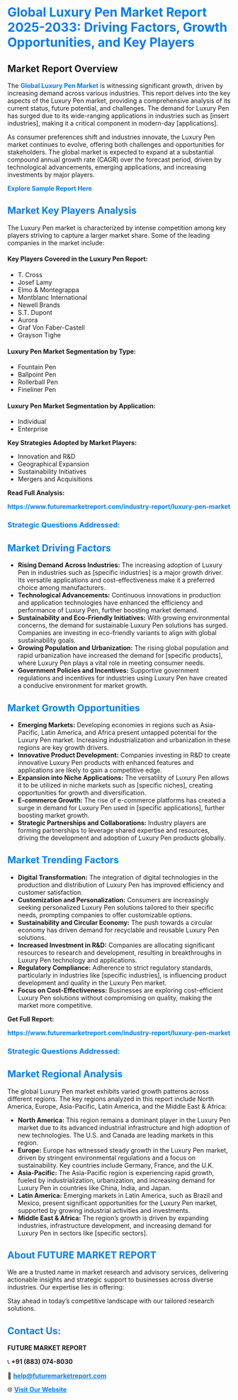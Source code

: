 <h1 style="color: #007BFF;">Global Luxury Pen Market Report 2025-2033: Driving Factors, Growth Opportunities, and Key Players</h1>

<section id="overview">
<h2>Market Report Overview</h2>
<p>The <a href="https://www.futuremarketreport.com/industry-report/luxury-pen-market" style="color: #007BFF; text-decoration: none;"><strong>Global Luxury Pen Market</strong></a> is witnessing significant growth, driven by increasing demand across various industries. This report delves into the key aspects of the Luxury Pen market, providing a comprehensive analysis of its current status, future potential, and challenges. The demand for Luxury Pen has surged due to its wide-ranging applications in industries such as [insert industries], making it a critical component in modern-day [applications].</p>
<p>As consumer preferences shift and industries innovate, the Luxury Pen market continues to evolve, offering both challenges and opportunities for stakeholders. The global market is expected to expand at a substantial compound annual growth rate (CAGR) over the forecast period, driven by technological advancements, emerging applications, and increasing investments by major players.</p>
</section>

<section id="overview">
<p><a href="https://www.futuremarketreport.com/request-sample/reportId=102936" style="color: #007BFF; text-decoration: none;"><strong>Explore Sample Report Here</strong></a></p>
</section>

<section id="key-players">
<h2 style="color: #007BFF;">Market Key Players Analysis</h2>
<p>The Luxury Pen market is characterized by intense competition among key players striving to capture a larger market share. Some of the leading companies in the market include:</p>
<h4>Key Players Covered in the Luxury Pen Report:</h4>
<ul><li>T. Cross</li><li>Josef Lamy</li><li>Elmo &amp; Montegrappa</li><li>Montblanc International</li><li>Newell Brands</li><li>S.T. Dupont</li><li>Aurora</li><li>Graf Von Faber-Castell</li><li>Grayson Tighe</li></ul>
<h4>Luxury Pen Market Segmentation by Type:</h4>
<ul><li>Fountain Pen</li><li>Ballpoint Pen</li><li>Rollerball Pen</li><li>Fineliner Pen</li></ul>

<h4>Luxury Pen Market Segmentation by Application:</h4>
<ul><li>Individual</li><li>Enterprise</li></ul>
<p><strong>Key Strategies Adopted by Market Players:</strong></p>
<ul>
<li>Innovation and R&D</li>
<li>Geographical Expansion</li>
<li>Sustainability Initiatives</li>
<li>Mergers and Acquisitions</li>
</ul>
</section>

<section>
<p><strong>Read Full Analysis: </strong></p><a href="https://www.futuremarketreport.com/industry-report/luxury-pen-market" style="color: #007BFF; text-decoration: none;"><strong>https://www.futuremarketreport.com/industry-report/luxury-pen-market</strong></a>
<h3 style="color: #007BFF;">Strategic Questions Addressed:</h3>
</section>

<section id="driving-factors">
<h2 style="color: #007BFF;">Market Driving Factors</h2>
<ul>
<li><strong>Rising Demand Across Industries:</strong> The increasing adoption of Luxury Pen in industries such as [specific industries] is a major growth driver. Its versatile applications and cost-effectiveness make it a preferred choice among manufacturers.</li>
<li><strong>Technological Advancements:</strong> Continuous innovations in production and application technologies have enhanced the efficiency and performance of Luxury Pen, further boosting market demand.</li>
<li><strong>Sustainability and Eco-Friendly Initiatives:</strong> With growing environmental concerns, the demand for sustainable Luxury Pen solutions has surged. Companies are investing in eco-friendly variants to align with global sustainability goals.</li>
<li><strong>Growing Population and Urbanization:</strong> The rising global population and rapid urbanization have increased the demand for [specific products], where Luxury Pen plays a vital role in meeting consumer needs.</li>
<li><strong>Government Policies and Incentives:</strong> Supportive government regulations and incentives for industries using Luxury Pen have created a conducive environment for market growth.</li>
</ul>
</section>

<section id="growth-opportunities">
<h2 style="color: #007BFF;">Market Growth Opportunities</h2>
<ul>
<li><strong>Emerging Markets:</strong> Developing economies in regions such as Asia-Pacific, Latin America, and Africa present untapped potential for the Luxury Pen market. Increasing industrialization and urbanization in these regions are key growth drivers.</li>
<li><strong>Innovative Product Development:</strong> Companies investing in R&D to create innovative Luxury Pen products with enhanced features and applications are likely to gain a competitive edge.</li>
<li><strong>Expansion into Niche Applications:</strong> The versatility of Luxury Pen allows it to be utilized in niche markets such as [specific niches], creating opportunities for growth and diversification.</li>
<li><strong>E-commerce Growth:</strong> The rise of e-commerce platforms has created a surge in demand for Luxury Pen used in [specific applications], further boosting market growth.</li>
<li><strong>Strategic Partnerships and Collaborations:</strong> Industry players are forming partnerships to leverage shared expertise and resources, driving the development and adoption of Luxury Pen products globally.</li>
</ul>
</section>

<section id="trending-factors">
<h2 style="color: #007BFF;">Market Trending Factors</h2>
<ul>
<li><strong>Digital Transformation:</strong> The integration of digital technologies in the production and distribution of Luxury Pen has improved efficiency and customer satisfaction.</li>
<li><strong>Customization and Personalization:</strong> Consumers are increasingly seeking personalized Luxury Pen solutions tailored to their specific needs, prompting companies to offer customizable options.</li>
<li><strong>Sustainability and Circular Economy:</strong> The push towards a circular economy has driven demand for recyclable and reusable Luxury Pen solutions.</li>
<li><strong>Increased Investment in R&D:</strong> Companies are allocating significant resources to research and development, resulting in breakthroughs in Luxury Pen technology and applications.</li>
<li><strong>Regulatory Compliance:</strong> Adherence to strict regulatory standards, particularly in industries like [specific industries], is influencing product development and quality in the Luxury Pen market.</li>
<li><strong>Focus on Cost-Effectiveness:</strong> Businesses are exploring cost-efficient Luxury Pen solutions without compromising on quality, making the market more competitive.</li>
</ul>
</section>

<section>
<p><strong>Get Full Report: </strong></p><a href="https://www.futuremarketreport.com/industry-report/luxury-pen-market" style="color: #007BFF; text-decoration: none;"><strong>https://www.futuremarketreport.com/industry-report/luxury-pen-market</strong></a>
<h3 style="color: #007BFF;">Strategic Questions Addressed:</h3>
</section>


<section id="regional-analysis">
<h2 style="color: #007BFF;">Market Regional Analysis</h2>
<p>The global Luxury Pen market exhibits varied growth patterns across different regions. The key regions analyzed in this report include North America, Europe, Asia-Pacific, Latin America, and the Middle East & Africa:</p>
<ul>
<li><strong>North America:</strong> This region remains a dominant player in the Luxury Pen market due to its advanced industrial infrastructure and high adoption of new technologies. The U.S. and Canada are leading markets in this region.</li>
<li><strong>Europe:</strong> Europe has witnessed steady growth in the Luxury Pen market, driven by stringent environmental regulations and a focus on sustainability. Key countries include Germany, France, and the U.K.</li>
<li><strong>Asia-Pacific:</strong> The Asia-Pacific region is experiencing rapid growth, fueled by industrialization, urbanization, and increasing demand for Luxury Pen in countries like China, India, and Japan.</li>
<li><strong>Latin America:</strong> Emerging markets in Latin America, such as Brazil and Mexico, present significant opportunities for the Luxury Pen market, supported by growing industrial activities and investments.</li>
<li><strong>Middle East & Africa:</strong> The region’s growth is driven by expanding industries, infrastructure development, and increasing demand for Luxury Pen in sectors like [specific sectors].</li>
</ul>
</section>

<footer>
<h2 style="color: #007BFF;">About FUTURE MARKET REPORT</h2>
<p>We are a trusted name in market research and advisory services, delivering actionable insights and strategic support to businesses across diverse industries. Our expertise lies in offering:</p>

<p>Stay ahead in today’s competitive landscape with our tailored research solutions.</p>

<h2 style="color: #007BFF;">Contact Us:</h2>
<p><strong>FUTURE MARKET REPORT</strong></p>
<p>📞 <strong>+91 (883) 074-8030</strong></p>
<p>📧 <strong><a href="mailto:help@futuremarketreport.com" style="color: #007BFF;">help@futuremarketreport.com</a></strong></p>
<p>🌐 <strong><a href="https://www.futuremarketreport.com/" style="color: #007BFF;">Visit Our Website</a></strong></p>
</footer>